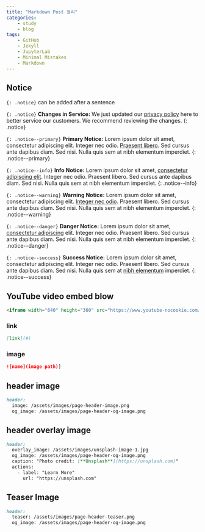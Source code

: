 ```yaml
---
title: "Markdown Post 정리"  
categories:  
    - study
    - blog
tags:  
    - GitHub  
    - Jekyll  
    - JupyterLab  
    - Minimal Mistakes
    - Markdown  
---
```




## Notice

`{: .notice}` can be added after a sentence

`{: .notice}`
**Changes in Service:** We just updated our [privacy policy](#) here to better service our customers. We recommend reviewing the changes.
{: .notice}

`{: .notice--primary}`
**Primary Notice:** Lorem ipsum dolor sit amet, consectetur adipiscing elit. Integer nec odio. [Praesent libero](#). Sed cursus ante dapibus diam. Sed nisi. Nulla quis sem at nibh elementum imperdiet.
{: .notice--primary}

`{: .notice--info}`
**Info Notice:** Lorem ipsum dolor sit amet, [consectetur adipiscing elit](#). Integer nec odio. Praesent libero. Sed cursus ante dapibus diam. Sed nisi. Nulla quis sem at nibh elementum imperdiet.
{: .notice--info}

`{: .notice--warning}`
**Warning Notice:** Lorem ipsum dolor sit amet, consectetur adipiscing elit. [Integer nec odio](#). Praesent libero. Sed cursus ante dapibus diam. Sed nisi. Nulla quis sem at nibh elementum imperdiet.
{: .notice--warning}

`{: .notice--danger}`
**Danger Notice:** Lorem ipsum dolor sit amet, [consectetur adipiscing](#) elit. Integer nec odio. Praesent libero. Sed cursus ante dapibus diam. Sed nisi. Nulla quis sem at nibh elementum imperdiet.
{: .notice--danger}

`{: .notice--success}`
**Success Notice:** Lorem ipsum dolor sit amet, consectetur adipiscing elit. Integer nec odio. Praesent libero. Sed cursus ante dapibus diam. Sed nisi. Nulla quis sem at [nibh elementum](#) imperdiet.
{: .notice--success}




## YouTube video embed blow  
```markdown
<iframe width="640" height="360" src="https://www.youtube-nocookie.com/embed/l2Of1-d5E5o?controls=0&amp;showinfo=0" frameborder="0" allowfullscreen></iframe>
```

### link
```markdown
[link](#)
````

### image
```markdown
![name](image path)]
```

## header image  
```markdown
header:
  image: /assets/images/page-header-image.png
  og_image: /assets/images/page-header-og-image.png
```

## header overlay image  
```markdown
header:
  overlay_image: /assets/images/unsplash-image-1.jpg
  og_image: /assets/images/page-header-og-image.png
  caption: "Photo credit: [**Unsplash**](https://unsplash.com)"
  actions:
    - label: "Learn More"
      url: "https://unsplash.com"
```

## Teaser Image  
```markdown
header:
  teaser: /assets/images/page-header-teaser.png
  og_image: /assets/images/page-header-og-image.png
```






